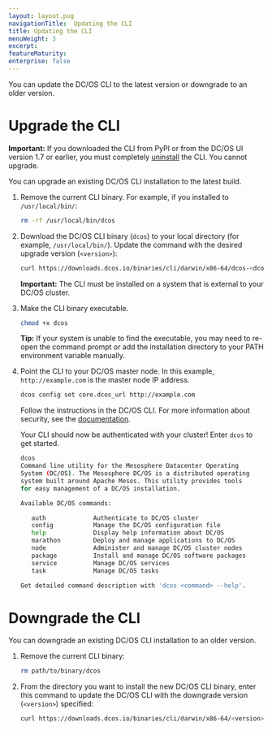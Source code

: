 ```yaml
---
layout: layout.pug
navigationTitle:  Updating the CLI
title: Updating the CLI
menuWeight: 3
excerpt:
featureMaturity:
enterprise: false
---
```


<!-- This source repo for this topic is https://github.com/dcos/dcos-docs -->


You can update the DC/OS CLI to the latest version or downgrade to an older version.

# <a name="upgrade"></a>Upgrade the CLI

**Important:** If you downloaded the CLI from PyPI or from the DC/OS UI version 1.7 or earlier, you must completely [uninstall](/1.9/cli/uninstall/) the CLI. You cannot upgrade. 

You can upgrade an existing DC/OS CLI installation to the latest build.

1.  Remove the current CLI binary. For example, if you installed to `/usr/local/bin/`:
                                   
    ```bash
    rm -rf /usr/local/bin/dcos
    ```

1.  Download the DC/OS CLI binary (`dcos`) to your local directory (for example, `/usr/local/bin/`). Update the command with the desired upgrade version (`<version>`):
    
    ```bash
    curl https://downloads.dcos.io/binaries/cli/darwin/x86-64/dcos-<dcos-version>/dcos
    ```
    
    **Important:** The CLI must be installed on a system that is external to your DC/OS cluster.
    
1.  Make the CLI binary executable. 
    
    ```bash
    chmod +x dcos
    ```
   
    **Tip:** If your system is unable to find the executable, you may need to re-open the command prompt or add the installation directory to your PATH environment variable manually.

1.  Point the CLI to your DC/OS master node. In this example, `http://example.com` is the master node IP address.
    
    ```bash
    dcos config set core.dcos_url http://example.com
    ```

    Follow the instructions in the DC/OS CLI. For more information about security, see the [documentation](/1.9/security/ent/).
    
    Your CLI should now be authenticated with your cluster! Enter `dcos` to get started.

    ```bash
    dcos
    Command line utility for the Mesosphere Datacenter Operating
    System (DC/OS). The Mesosphere DC/OS is a distributed operating
    system built around Apache Mesos. This utility provides tools
    for easy management of a DC/OS installation.

    Available DC/OS commands:

       auth           	Authenticate to DC/OS cluster
       config         	Manage the DC/OS configuration file
       help           	Display help information about DC/OS
       marathon       	Deploy and manage applications to DC/OS
       node           	Administer and manage DC/OS cluster nodes
       package        	Install and manage DC/OS software packages
       service        	Manage DC/OS services
       task           	Manage DC/OS tasks

    Get detailed command description with 'dcos <command> --help'.
    ```

# <a name="downgrade"></a>Downgrade the CLI

You can downgrade an existing DC/OS CLI installation to an older version.

1.  Remove the current CLI binary:

    ```bash
    rm path/to/binary/dcos
    ```

1.  From the directory you want to install the new DC/OS CLI binary, enter this command to update the DC/OS CLI with the downgrade version (`<version>`) specified:
    
    ```bash
    curl https://downloads.dcos.io/binaries/cli/darwin/x86-64/<version>/dcos
    ```
